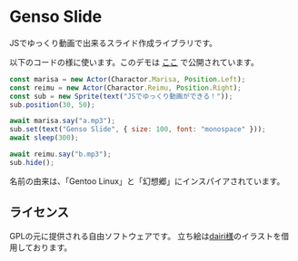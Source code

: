 # Genso Slide
JSでゆっくり動画で出来るスライド作成ライブラリです。

以下のコードの様に使います。このデモは [ここ](https://kajizukataichi.github.io/genso-slide/test) で公開されています。
```javascript
const marisa = new Actor(Charactor.Marisa, Position.Left);
const reimu = new Actor(Charactor.Reimu, Position.Right);
const sub = new Sprite(text("JSでゆっくり動画ができる！"));
sub.position(30, 50);

await marisa.say("a.mp3");
sub.set(text("Genso Slide", { size: 100, font: "monospace" }));
await sleep(300);

await reimu.say("b.mp3");
sub.hide();
```

名前の由来は、「Gentoo Linux」と「幻想郷」にインスパイアされています。

## ライセンス
GPLの元に提供される自由ソフトウェアです。
立ち絵は[dairi様](https://www.pixiv.net/users/4920496)のイラストを借用しております。
